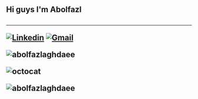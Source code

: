 <h2/> Hi guys I'm Abolfazl <h2/><hr>


[![Linkedin](https://img.shields.io/badge/-LinkedIn-blue?style=flat&logo=Linkedin&logoColor=white)](https://www.linkedin.com/in/abolfazlaghdaee/)
[![Gmail](https://img.shields.io/badge/-Gmail-c14438?style=flat&logo=Gmail&logoColor=white)](mailto:abolfazlaghdaee2001@gmail.com)
<p align="left"> <img src="https://komarev.com/ghpvc/?username=abolfazlaghdaee" alt="abolfazlaghdaee" /> </p>

![octocat](https://user-images.githubusercontent.com/69028985/148116416-614b7013-bcce-475f-ba6f-0316bd27e425.png)

<div>
<p><img align="left" src="https://github-readme-stats.vercel.app/api/top-langs/?username=abolfazlaghdaee&hide=jupyter%20notebook&layout=compact&theme=gruvbox_light" alt="abolfazlaghdaee" /></p>
</div>


